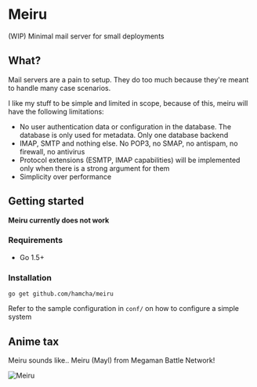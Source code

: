# Meiru

(WIP) Minimal mail server for small deployments

## What?

Mail servers are a pain to setup. They do too much because they're meant to handle many case scenarios.

I like my stuff to be simple and limited in scope, because of this, meiru will have the following limitations:

 - No user authentication data or configuration in the database. The database is only used for metadata. Only one database backend
 - IMAP, SMTP and nothing else. No POP3, no SMAP, no antispam, no firewall, no antivirus
 - Protocol extensions (ESMTP, IMAP capabilities) will be implemented only when there is a strong argument for them
 - Simplicity over performance

## Getting started

**Meiru currently does not work**

### Requirements

- Go 1.5+

### Installation

`go get github.com/hamcha/meiru`

Refer to the sample configuration in `conf/` on how to configure a simple system

## Anime tax

Meiru sounds like.. Meiru (Mayl) from Megaman Battle Network!

![Meiru](http://www.therockmanexezone.com/gallery/albums/userpics/10002/Meiru_OSSsitez.PNG)